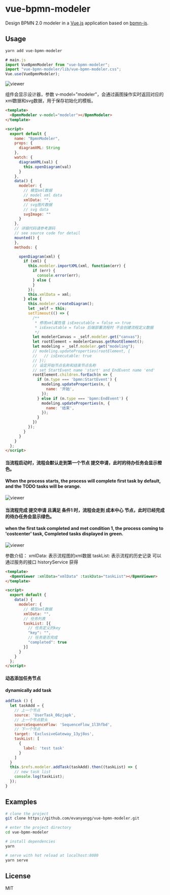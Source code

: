 # vue-bpmn-modeler

Design BPMN 2.0 modeler in a [Vue.js](https://vuejs.org) application based on  [bpmn-js](https://github.com/bpmn-io/bpmn-js).

## Usage
```bash
yarn add vue-bpmn-modeler
```
```js
# main.js
import VueBpmnModeler from "vue-bpmn-modeler";
import "vue-bpmn-modeler/lib/vue-bpmn-modeler.css";
Vue.use(VueBpmnModeler);
```
![viewer](https://image.ulitom.com/other/modeler.png)

组件会显示设计器，参数 v-model="modeler"，会通过画图操作实时返回对应的xml数据和svg数据，用于保存初始化的模板。
```html
<template>
  <BpmnModeler v-model="modeler"></BpmnModeler>
</template>

<script>
  export default {
    name: "BpmnModeler",
    props: {
      diagramXML: String
    },
    watch: {
      diagramXML(val) {
        this.openDiagram(val)
      }
    },
    data() {
      modeler: {
        // 模型xml数据
        // model xml data
        xmlData: "",
        // svg图片数据
        // svg data
        svgImage: ""
      }
    },
    // 详细代码请参考源码
    // see source code for detail
    mounted() {
    },
    methods: {

      openDiagram(xml) {
        if (xml) {
          this.modeler.importXML(xml, function(err) {
            if (err) {
              console.error(err);
            } else {
            }
          });
          this.xmlData = xml;
        } else {
          this.modeler.createDiagram();
          let _self = this;
          setTimeout(() => {
            /**
             * 修改xml属性值 isExecutable = false => true
             * isExecutable = false 后端部署流程时 不会创建流程定义数据
             */
            let modelerCanvas = _self.modeler.get("canvas");
            let rootElement = modelerCanvas.getRootElement();
            let modeling = _self.modeler.get("modeling");
            // modeling.updateProperties(rootElement, {
            //   // isExecutable: true
            // });
            // 设定开始节点名称和结束节点名称
            // set StartEvent name 'start' and EndEvent name 'end'
            rootElement.children.forEach(n => {
              if (n.type === 'bpmn:StartEvent') {
                modeling.updateProperties(n, {
                  name: '开始',
                });
              } else if (n.type === 'bpmn:EndEvent') {
                modeling.updateProperties(n, {
                  name: '结束',
                });
              }
            })
          });
        }
      }
    }
  };
</script>
```
#### 当流程启动时，流程会默认走到第一个节点 提交申请，此时的待办任务会显示橙色。
#### When the process starts, the process will complete first task by default, and the TODO tasks will be orange.
![viewer](https://image.ulitom.com/other/viewer.png "todo task")
#### 当流程完成 提交申请 且满足 条件1 时，流程会走到 成本中心 节点，此时已经完成的待办任务会显示绿色。
#### when the first task completed and met condition 1, the process coming to 'costcenter' task, Completed tasks displayed in green.
![viewer](https://image.ulitom.com/other/viewer-completed.png "completed task")

参数介绍：
xmlData: 表示流程图的xml数据
taskList: 表示流程的历史记录 可以通过服务的接口 historyService 获得
```html
<template>
  <BpmnViewer :xmlData="xmlData" :taskData="taskList"></BpmnViewer>
</template>

<script>
  export default {
    data() {
      modeler: {
        // 模型xml数据
        xmlData: "",
        // 任务列表
        taskList: [{
          // 任务定义的key
          "key": "",
          // 任务是否完成
          "completed": true
        }]
      }
    }
  };
</script>
```
#### 动态添加任务节点
#### dynamically add task
```javascript
addTask () {
  let taskAdd = {
    // 上一个节点
    source: 'UserTask_06zjapk',
    // 上一个节点箭头
    sourceSequenceFlow: 'SequenceFlow_1l3hfbd',
    // 下一个节点
    target: 'ExclusiveGateway_13yj8os',
    taskList: [
      {
        label: 'test task'
      }
    ]
  }
  this.$refs.modeler.addTask(taskAdd).then((taskList) => {
    // new task list
    console.log(taskList);
  });
}
```

## Examples
```bash
# clone the project
git clone https://github.com/evanyangg/vue-bpmn-modeler.git

# enter the project directory
cd vue-bpmn-modeler

# install dependencies
yarn

# serve with hot reload at localhost:8080
yarn serve
```
## License

MIT